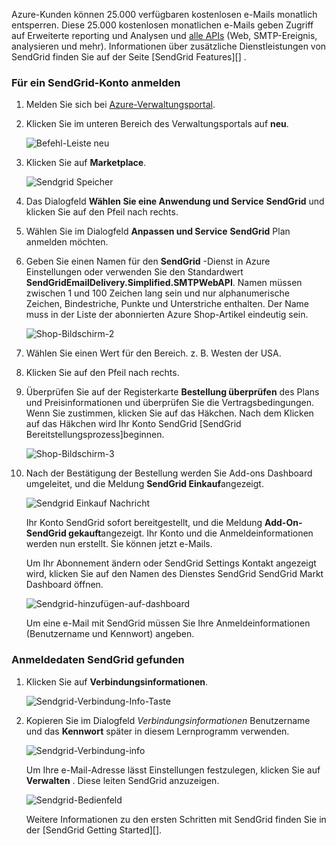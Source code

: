 Azure-Kunden können 25.000 verfügbaren kostenlosen e-Mails monatlich entsperren. Diese 25.000 kostenlosen monatlichen e-Mails geben Zugriff auf Erweiterte reporting und Analysen und [alle APIs][] (Web, SMTP-Ereignis, analysieren und mehr). Informationen über zusätzliche Dienstleistungen von SendGrid finden Sie auf der Seite [SendGrid Features][] .

### <a name="to-sign-up-for-a-sendgrid-account"></a>Für ein SendGrid-Konto anmelden

1. Melden Sie sich bei [Azure-Verwaltungsportal][].

2. Klicken Sie im unteren Bereich des Verwaltungsportals auf **neu**.

    ![Befehl-Leiste neu][command-bar-new]

3. Klicken Sie auf **Marketplace**.

    ![Sendgrid Speicher][sendgrid-store]

4. Das Dialogfeld **Wählen Sie eine Anwendung und Service** **SendGrid** und klicken Sie auf den Pfeil nach rechts.

5. Wählen Sie im Dialogfeld **Anpassen und Service** **SendGrid** Plan anmelden möchten.

6. Geben Sie einen Namen für den **SendGrid** -Dienst in Azure Einstellungen oder verwenden Sie den Standardwert **SendGridEmailDelivery.Simplified.SMTPWebAPI**. Namen müssen zwischen 1 und 100 Zeichen lang sein und nur alphanumerische Zeichen, Bindestriche, Punkte und Unterstriche enthalten. Der Name muss in der Liste der abonnierten Azure Shop-Artikel eindeutig sein.

    ![Shop-Bildschirm-2][store-screen-2]

7. Wählen Sie einen Wert für den Bereich. z. B. Westen der USA.

8. Klicken Sie auf den Pfeil nach rechts.

9. Überprüfen Sie auf der Registerkarte **Bestellung überprüfen** des Plans und Preisinformationen und überprüfen Sie die Vertragsbedingungen. Wenn Sie zustimmen, klicken Sie auf das Häkchen. Nach dem Klicken auf das Häkchen wird Ihr Konto SendGrid [SendGrid Bereitstellungsprozess]beginnen.

    ![Shop-Bildschirm-3][store-screen-3]

10. Nach der Bestätigung der Bestellung werden Sie Add-ons Dashboard umgeleitet, und die Meldung **SendGrid Einkauf**angezeigt.

    ![Sendgrid Einkauf Nachricht][sendgrid-purchasing-message]

    Ihr Konto SendGrid sofort bereitgestellt, und die Meldung **Add-On-SendGrid gekauft**angezeigt. Ihr Konto und die Anmeldeinformationen werden nun erstellt. Sie können jetzt e-Mails. 

    Um Ihr Abonnement ändern oder SendGrid Settings Kontakt angezeigt wird, klicken Sie auf den Namen des Dienstes SendGrid SendGrid Markt Dashboard öffnen. 

    ![Sendgrid-hinzufügen-auf-dashboard][sendgrid-add-on-dashboard]

    Um eine e-Mail mit SendGrid müssen Sie Ihre Anmeldeinformationen (Benutzername und Kennwort) angeben.

### <a name="to-find-your-sendgrid-credentials"></a>Anmeldedaten SendGrid gefunden ###

1. Klicken Sie auf **Verbindungsinformationen**.

    ![Sendgrid-Verbindung-Info-Taste][sendgrid-connection-info-button]

2. Kopieren Sie im Dialogfeld *Verbindungsinformationen* Benutzername und das **Kennwort** später in diesem Lernprogramm verwenden.

    ![Sendgrid-Verbindung-info][sendgrid-connection-info]

    Um Ihre e-Mail-Adresse lässt Einstellungen festzulegen, klicken Sie auf **Verwalten** . Diese leiten SendGrid anzuzeigen. 

    ![Sendgrid-Bedienfeld][sendgrid-control-panel]

    Weitere Informationen zu den ersten Schritten mit SendGrid finden Sie in der [SendGrid Getting Started][].

<!--images-->

[command-bar-new]: ./media/sendgrid-sign-up/sendgrid_BAR_NEW.PNG
[sendgrid-store]: ./media/sendgrid-sign-up/sendgrid_offerings_store.png
[store-screen-2]: ./media/sendgrid-sign-up/sendgrid_store_scrn2.png
[store-screen-3]: ./media/sendgrid-sign-up/sendgrid_store_scrn3.png
[sendgrid-purchasing-message]: ./media/sendgrid-sign-up/sendgrid_purchasing_message.png
[sendgrid-add-on-dashboard]: ./media/sendgrid-sign-up/sendgrid_add-on_dashboard.png
[sendgrid-connection-info]: ./media/sendgrid-sign-up/sendgrid_connection_info.png
[sendgrid-connection-info-button]: ./media/sendgrid-sign-up/sendgrid_connection_info_button.png
[sendgrid-control-panel]: ./media/sendgrid-sign-up/sendgrid_control_panel.png

<!--Links-->

[SendGrid Funktionen]: http://sendgrid.com/features
[Azure-Verwaltungsportal]: https://manage.windowsazure.com
[Erste Schritte SendGrid]: http://sendgrid.com/docs
[SendGrid Provisioning-Prozess]: https://support.sendgrid.com/hc/articles/200181628-Why-is-my-account-being-provisioned-
[alle APIs]: https://sendgrid.com/docs/API_Reference/index.html

